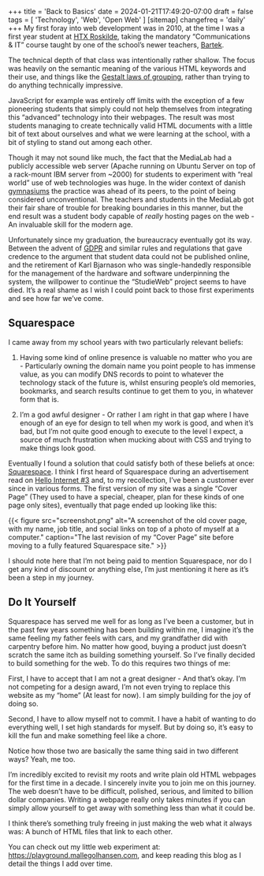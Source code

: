 +++
title = 'Back to Basics'
date = 2024-01-21T17:49:20-07:00
draft = false
tags = [
    'Technology',
    'Web',
    'Open Web'
]
[sitemap]
    changefreq = 'daily'
+++
My first foray into web development was in 2010, at the time I was a first year student at [HTX Roskilde](https://www.rts.dk/htx-roskilde), taking the mandatory “Communications & IT” course taught by one of the school’s newer teachers, [Bartek](https://bartek.dk/).

<!--more-->

The technical depth of that class was intentionally rather shallow. The focus was heavily on the semantic meaning of the various HTML keywords and their use, and things like the [Gestalt laws of grouping](https://en.wikipedia.org/wiki/Principles_of_grouping), rather than trying to do anything technically impressive.

JavaScript for example was entirely off limits with the exception of a few pioneering students that simply could not help themselves from integrating this “advanced” technology into their webpages. The result was most students managing to create technically valid HTML documents with a little bit of text about ourselves and what we were learning at the school, with a bit of styling to stand out among each other.

Though it may not sound like much, the fact that the MediaLab had a publicly accessible web server (Apache running on Ubuntu Server on top of a rack-mount IBM server from ~2000) for students to experiment with “real world” use of web technologies was huge. In the wider context of danish [gymnasiums](https://en.wikipedia.org/wiki/Gymnasium_(Denmark)) the practice was ahead of its peers, to the point of being considered unconventional. The teachers and students in the MediaLab got their fair share of trouble for breaking boundaries in this manner, but the end result was a student body capable of *really* hosting pages on the web - An invaluable skill for the modern age.

Unfortunately since my graduation, the bureaucracy eventually got its way. Between the advent of [GDPR](https://gdpr-info.eu/) and similar rules and regulations that gave credence to the argument that student data could not be published online, and the retirement of Karl Bjarnason who was single-handedly responsible for the management of the hardware and software underpinning the system, the willpower to continue the “StudieWeb” project seems to have died. It’s a real shame as I wish I could point back to those first experiments and see how far we’ve come.

## Squarespace

I came away from my school years with two particularly relevant beliefs:

1. Having some kind of online presence is valuable no matter who you are - Particularly owning the domain name you point people to has immense value, as you can modify DNS records to point to whatever the technology stack of the future is, whilst ensuring people’s old memories, bookmarks, and search results continue to get them to you, in whatever form that is.

2. I’m a god awful designer - Or rather I am right in that gap where I have enough of an eye for design to tell when my work is good, and when it’s bad, but I’m not quite good enough to execute to the level I expect, a source of much frustration when mucking about with CSS and trying to make things look good.

Eventually I found a solution that could satisfy both of these beliefs at once: [Squarespace](https://www.squarespace.com/). I think I first heard of Squarespace during an advertisement read on [Hello Internet #3](https://www.hellointernet.fm/podcast/3) and, to my recollection, I’ve been a customer ever since in various forms. The first version of my site was a single “Cover Page” (They used to have a special, cheaper, plan for these kinds of one page only sites), eventually that page ended up looking like this:

{{< figure src="screenshot.png" alt="A screenshot of the old cover page, with my name, job title, and social links on top of a photo of myself at a computer." caption="The last revision of my “Cover Page” site before moving to a fully featured Squarespace site." >}}

I should note here that I’m not being paid to mention Squarespace, nor do I get any kind of discount or anything else, I’m just mentioning it here as it’s been a step in my journey.

## Do It Yourself

Squarespace has served me well for as long as I’ve been a customer, but in the past few years something has been building within me, I imagine it’s the same feeling my father feels with cars, and my grandfather did with carpentry before him. No matter how good, buying a product just doesn’t scratch the same itch as building something yourself. So I’ve finally decided to build something for the web. To do this requires two things of me:

First, I have to accept that I am not a great designer - And that’s okay. I’m not competing for a design award, I’m not even trying to replace this website as my “home” (At least for now). I am simply building for the joy of doing so.

Second, I have to allow myself not to commit. I have a habit of wanting to do everything well, I set high standards for myself. But by doing so, it’s easy to kill the fun and make something feel like a chore.

Notice how those two are basically the same thing said in two different ways? Yeah, me too.

I’m incredibly excited to revisit my roots and write plain old HTML webpages for the first time in a decade. I sincerely invite you to join me on this journey. The web doesn’t have to be difficult, polished, serious, and limited to billion dollar companies. Writing a webpage really only takes minutes if you can simply allow yourself to get away with something less than what it could be.

I think there’s something truly freeing in just making the web what it always was: A bunch of HTML files that link to each other.

You can check out my little web experiment at: https://playground.mallegolhansen.com, and keep reading this blog as I detail the things I add over time.
